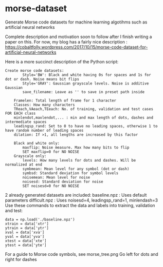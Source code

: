# morse-dataset
Generate Morse code datasets for machine learning algotihms such as artificial neural networks

Complete description and motivation soon to follow after I finish writing a paper on this. For now, my blog has a fairly nice description : https://cobaltfolly.wordpress.com/2017/10/15/morse-code-dataset-for-artificial-neural-networks

Here is a more succinct description of the Python script:

	Create morse code datasets:
	        Style='BW': Black and white having 0s for spaces and 1s for dot or dash. Noise means bit flips
	        Style='GRAY': Gaussian grayscale levels. Noise is additive Gaussian
	        save_filename: Leave as '' to save in preset path inside

	    Framelen: Total length of frame for 1 character
	    Classes: How many characters
	    TReach,VAeach,TEeach: No. of training, validation and test cases FOR EACH class
	    minlendot,maxlendot,... : min and max length of dots, dashes and intermediate spaces
	    leadingsp_rand: Set to 0 to have no leading spaces, otherwise 1 to have random number of leading spaces
	    dilation: If >1, all lengths are increased by this factor

	    Black and white only:
	        maxflip: Noise measure. Max how many bits to flip
	        SET maxflip=0 for NO NOISE
	    Grayscale only:
	        levels: How many levels for dots and dashes. Will be normalized at end
	        symbmean: Mean level for any symbol (dot or dash)
	        symbsd: Standard deviation for symbol levels
	        noisemean: Mean level for noise
	        noisesd: Standard deviation for noise
	        SET noisesd=0 for NO NOISE
	

2 already generated datasets are included:
	baseline.npz : Uses default parameters
	difficult.npz : Uses noisesd=4, leadingsp_rand=1, minlendash=3
Use these commands to extract the data and labels into training, validation and test:

	data = np.load('./baseline.npz')
	xtrain = data['xtr']
	ytrain = data['ytr']
	xval = data['xva']
	yval = data['yva']
	xtest = data['xte']
	ytest = data['yte']
	

For a guide to Morse code symbols, see morse_tree.png
Go left for dots and right for dashes
